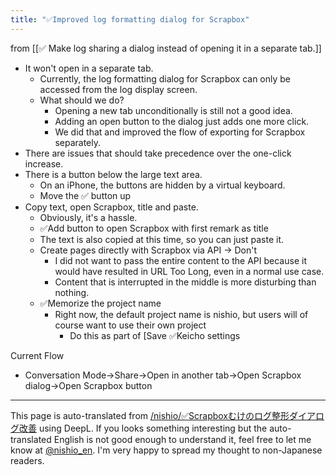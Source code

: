 ```yaml
---
title: "✅Improved log formatting dialog for Scrapbox"
---
```


from  [[✅ Make log sharing a dialog instead of opening it in a separate tab.]]
- It won't open in a separate tab.
    - Currently, the log formatting dialog for Scrapbox can only be accessed from the log display screen.
    - What should we do?
        - Opening a new tab unconditionally is still not a good idea.
        - Adding an open button to the dialog just adds one more click.
        - We did that and improved the flow of exporting for Scrapbox separately.
- There are issues that should take precedence over the one-click increase.
- There is a button below the large text area.
    - On an iPhone, the buttons are hidden by a virtual keyboard.
    - Move the ✅ button up
- Copy text, open Scrapbox, title and paste.
    - Obviously, it's a hassle.
    - ✅Add button to open Scrapbox with first remark as title
    - The text is also copied at this time, so you can just paste it.
    - Create pages directly with Scrapbox via API -> Don't
        - I did not want to pass the entire content to the API because it would have resulted in URL Too Long, even in a normal use case.
        - Content that is interrupted in the middle is more disturbing than nothing.
    - ✅Memorize the project name
        - Right now, the default project name is nishio, but users will of course want to use their own project
            - Do this as part of [Save ✅Keicho settings

Current Flow
- Conversation Mode→Share→Open in another tab→Open Scrapbox dialog→Open Scrapbox button


---
This page is auto-translated from [/nishio/✅Scrapboxむけのログ整形ダイアログ改善](https://scrapbox.io/nishio/✅Scrapboxむけのログ整形ダイアログ改善) using DeepL. If you looks something interesting but the auto-translated English is not good enough to understand it, feel free to let me know at [@nishio_en](https://twitter.com/nishio_en). I'm very happy to spread my thought to non-Japanese readers.